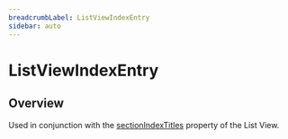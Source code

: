 ```yaml
---
breadcrumbLabel: ListViewIndexEntry
sidebar: auto
---
```


# ListViewIndexEntry

<ProxySummary/>

## Overview

Used in conjunction with the [sectionIndexTitles](Titanium.UI.ListView.sectionIndexTitles) property of the List View.

<ApiDocs/>
